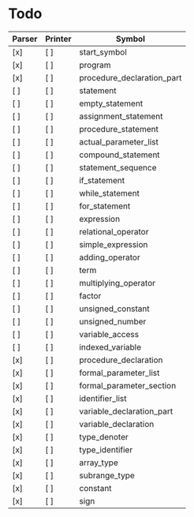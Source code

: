 # Todo

 Parser | Printer | Symbol
--------|---------|------------------------------
   [x]  |   [ ]   | start_symbol
   [x]  |   [ ]   | program
   [x]  |   [ ]   | procedure_declaration_part
   [ ]  |   [ ]   | statement
   [ ]  |   [ ]   | empty_statement
   [ ]  |   [ ]   | assignment_statement
   [ ]  |   [ ]   | procedure_statement
   [ ]  |   [ ]   | actual_parameter_list
   [ ]  |   [ ]   | compound_statement
   [ ]  |   [ ]   | statement_sequence
   [ ]  |   [ ]   | if_statement
   [ ]  |   [ ]   | while_statement
   [ ]  |   [ ]   | for_statement
   [ ]  |   [ ]   | expression
   [ ]  |   [ ]   | relational_operator
   [ ]  |   [ ]   | simple_expression
   [ ]  |   [ ]   | adding_operator
   [ ]  |   [ ]   | term
   [ ]  |   [ ]   | multiplying_operator
   [ ]  |   [ ]   | factor
   [ ]  |   [ ]   | unsigned_constant
   [ ]  |   [ ]   | unsigned_number
   [ ]  |   [ ]   | variable_access
   [ ]  |   [ ]   | indexed_variable
   [x]  |   [ ]   | procedure_declaration
   [x]  |   [ ]   | formal_parameter_list
   [x]  |   [ ]   | formal_parameter_section
   [x]  |   [ ]   | identifier_list
   [x]  |   [ ]   | variable_declaration_part
   [x]  |   [ ]   | variable_declaration
   [x]  |   [ ]   | type_denoter
   [x]  |   [ ]   | type_identifier
   [x]  |   [ ]   | array_type
   [x]  |   [ ]   | subrange_type
   [x]  |   [ ]   | constant
   [x]  |   [ ]   | sign